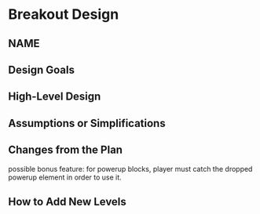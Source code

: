 # Breakout Design
## NAME


## Design Goals


## High-Level Design


## Assumptions or Simplifications


## Changes from the Plan
possible bonus feature: for powerup blocks, player must catch the dropped powerup element in order to use it.

## How to Add New Levels

